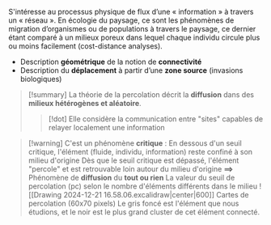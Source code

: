 S'intéresse au processus physique de flux d’une « information » à travers un « réseau ». En écologie du paysage, ce sont les phénomènes de migration d’organismes ou de populations à travers le paysage, ce dernier étant comparé à un milieux poreux dans lequel chaque individu circule plus ou moins facilement (cost-distance analyses).
- Description **géométrique** de la notion de **connectivité**
- Description du **déplacement** à partir d’une **zone source** (invasions biologiques)

>[!summary] La théorie de la percolation décrit la **diffusion** dans des **milieux hétérogènes et aléatoire**.
>>[!dot] Elle considère la communication entre "sites" capables de relayer localement une information

>[!warning] C'est un phénomène **critique** :
>En dessous d'un seuil critique, l'élément (fluide, individu, information) reste confiné à son milieu d'origine
>Dès que le seuil critique est dépassé, l'élément "percole" et est retrouvable loin autour du milieu d'origine
>**==>** Phénomène de **diffusion** du **tout ou rien**
>La valeur du seuil de percolation (pc) selon le nombre d'éléments différents dans le milieu
>![[Drawing 2024-12-21 16.58.06.excalidraw|center|600]] Cartes de percolation (60x70 pixels)
>Le gris foncé est l'élément que nous étudions, et le noir est le plus grand cluster de cet élément connecté.

